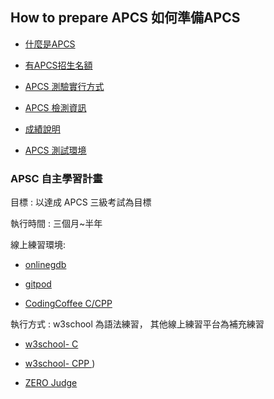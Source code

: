 ##  How to prepare APCS  如何準備APCS 

- [什麼是APCS](https://apcs.csie.ntnu.edu.tw/index.php/apcs-introduction/)
  
- [有APCS招生名額](https://apcs.csie.ntnu.edu.tw/index.php/apcs-introduction/gradeschool/)

- [APCS 測驗實行方式](https://apcs.csie.ntnu.edu.tw/index.php/questionstypes/)

- [APCS 檢測資訊](https://apcs.csie.ntnu.edu.tw/index.php/info/)

- [成績說明](https://apcs.csie.ntnu.edu.tw/index.php/info/grades/)

- [APCS 測試環境](https://apcs.csie.ntnu.edu.tw/index.php/info/environment/)

### APSC 自主學習計畫

目標  : 以達成 APCS 三級考試為目標

執行時間 : 三個月~半年

線上練習環境: 

- [onlinegdb](https://www.onlinegdb.com/)

- [gitpod](https://gitpod.io/)

- [CodingCoffee C/CPP](https://github.com/CodingCoffee-01/c-cpp_gitpod_ex1.git)

執行方式 :  w3school 為語法練習， 其他線上練習平台為補充練習

- [w3school- C ](https://www.w3schools.com/c/index.php)

- [w3school- CPP ](https://www.w3schools.com/cpp/default.asp))

- [ZERO Judge](https://zerojudge.tw/)


